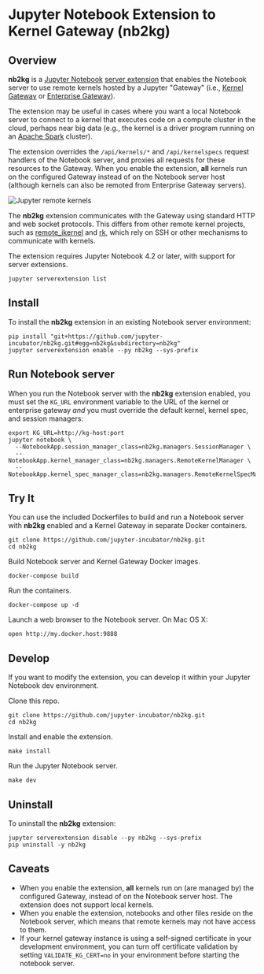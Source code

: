 # Jupyter Notebook Extension to Kernel Gateway (nb2kg)

## Overview

**nb2kg** is a [Jupyter Notebook](https://github.com/jupyter/notebook) [server extension](http://jupyter-notebook.readthedocs.io/en/latest/extending/handlers.html#writing-a-notebook-server-extension)
that enables the Notebook server to use remote kernels hosted by a Jupyter "Gateway" (i.e., [Kernel Gateway](https://github.com/jupyter/kernel_gateway) or [Enterprise Gateway](https://github.com/jupyter-incubator/enterprise_gateway)).

The extension may be useful in cases where you want a local Notebook server to connect to a kernel that executes code on a compute cluster in the cloud, perhaps near big data (e.g., the kernel is a driver program running on an [Apache Spark](http://spark.apache.org/) cluster).

The extension overrides the `/api/kernels/*` and `/api/kernelspecs` request handlers of the Notebook server, and proxies all requests for these resources to the Gateway.  When you enable the extension, **all** kernels run on the configured Gateway instead of on the Notebook server host (although kernels can also be remoted from Enterprise Gateway servers).

![Jupyter remote kernels](https://github.com/jupyter-incubator/nb2kg/blob/master/deploy.png)

The **nb2kg** extension communicates with the Gateway using standard HTTP and web socket protocols.  This differs from other remote kernel projects, such as [remote_ikernel](https://pypi.python.org/pypi/remote_ikernel) and [rk](https://github.com/korniichuk/rk), which rely on SSH or other mechanisms to communicate with kernels.

The extension requires Jupyter Notebook 4.2 or later, with support for server extensions.

```
jupyter serverextension list
```

## Install

To install the **nb2kg** extension in an existing Notebook server environment:

```
pip install "git+https://github.com/jupyter-incubator/nb2kg.git#egg=nb2kg&subdirectory=nb2kg"
jupyter serverextension enable --py nb2kg --sys-prefix
```

## Run Notebook server

When you run the Notebook server with the **nb2kg** extension enabled, you must set the `KG_URL` environment variable to the URL of the kernel or enterprise gateway _and_ you must override the default kernel, kernel spec, and session managers:

```
export KG_URL=http://kg-host:port
jupyter notebook \
  --NotebookApp.session_manager_class=nb2kg.managers.SessionManager \
  --NotebookApp.kernel_manager_class=nb2kg.managers.RemoteKernelManager \
  --NotebookApp.kernel_spec_manager_class=nb2kg.managers.RemoteKernelSpecManager 
```

## Try It

You can use the included Dockerfiles to build and run a Notebook server with **nb2kg** enabled and a Kernel Gateway in separate Docker containers.

```
git clone https://github.com/jupyter-incubator/nb2kg.git
cd nb2kg
```

Build Notebook server and Kernel Gateway Docker images.

```
docker-compose build
```

Run the containers.

```
docker-compose up -d
```

Launch a web browser to the Notebook server.  On Mac OS X:

```
open http://my.docker.host:9888
```

## Develop

If you want to modify the extension, you can develop it within your Jupyter Notebook dev environment.

Clone this repo.

```
git clone https://github.com/jupyter-incubator/nb2kg.git
cd nb2kg
```

Install and enable the extension.

```
make install
```

Run the Jupyter Notebook server.

```
make dev
```

## Uninstall

To uninstall the **nb2kg** extension:

```
jupyter serverextension disable --py nb2kg --sys-prefix
pip uninstall -y nb2kg
```

## Caveats

* When you enable the extension, **all** kernels run on (are managed by) the configured Gateway, instead of on the Notebook server host.  The extension does not support local kernels.
* When you enable the extension, notebooks and other files reside on the Notebook server, which means that remote kernels may not have access to them.
* If your kernel gateway instance is using a self-signed certificate in your development environment, you can turn off certificate validation by setting `VALIDATE_KG_CERT=no` in your environment before starting the notebook server.
